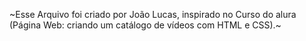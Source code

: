 ~Esse Arquivo foi criado por João Lucas, inspirado no Curso do alura (Página Web: criando um catálogo de vídeos com HTML e CSS).~
